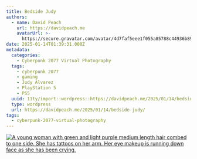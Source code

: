 ```yaml
---
title: Bedside Judy
authors:
  - name: David Peach
    url: https://davidpeach.me
    avatarUrl: >-
      https://secure.gravatar.com/avatar/4d7faf5eee1f055a85788c44936b8995eaab6dfb004e7854ec747ccb272e91ee?s=96&d=mm&r=g
date: 2025-01-14T01:39:31.000Z
metadata:
  categories:
    - Cyberpunk 2077 Virtual Photography
  tags:
    - cyberpunk 2077
    - gaming
    - Judy Alvarez
    - PlayStation 5
    - PS5
  uuid: 11ty/import::wordpress::https://davidpeach.me/2025/01/14/bedside-judy/
  type: wordpress
  url: https://davidpeach.me/2025/01/14/bedside-judy/
tags:
  - cyberpunk-2077-virtual-photography
---
```

[![A young woman with green and light purple medium length hair combed to one side. She has tattoos on her arm. Her eye makeup is running down face as she has been crying.](/assets/wp-173681864452357776598356369-00CtIxuyi4Zc.jpg)](/assets/wp-173681864452357776598356369-00CtIxuyi4Zc.jpg)